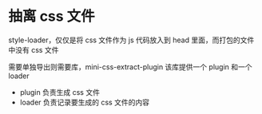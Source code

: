 # 抽离 css 文件

style-loader，仅仅是将 css 文件作为 js 代码放入到 head 里面，而打包的文件中没有 css 文件

需要单独导出则需要库，mini-css-extract-plugin
该库提供一个 plugin 和一个 loader

- plugin 负责生成 css 文件
- loader 负责记录要生成的 css 文件的内容
